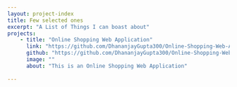 ```yaml
---
layout: project-index
title: Few selected ones
excerpt: "A List of Things I can boast about"
projects:
    - title: "Online Shopping Web Application"
      link: "https://github.com/DhananjayGupta300/Online-Shopping-Web-Application"
      github: "https://github.com/DhananjayGupta300/Online-Shopping-Web-Application"
      image: ""
      about: "This is an Online Shopping Web Application"
    
---
```


